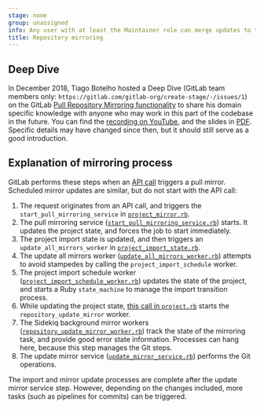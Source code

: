 ```yaml
---
stage: none
group: unassigned
info: Any user with at least the Maintainer role can merge updates to this content. For details, see https://docs.gitlab.com/ee/development/development_processes.html#development-guidelines-review.
title: Repository mirroring
---
```


## Deep Dive

<!-- vale gitlab_base.Spelling = NO -->

In December 2018, Tiago Botelho hosted a Deep Dive (GitLab team members only: `https://gitlab.com/gitlab-org/create-stage/-/issues/1`)
on the GitLab [Pull Repository Mirroring functionality](../user/project/repository/mirror/pull.md)
to share his domain specific knowledge with anyone who may work in this part of the
codebase in the future. You can find the <i class="fa fa-youtube-play youtube" aria-hidden="true"></i> [recording on YouTube](https://www.youtube.com/watch?v=sSZq0fpdY-Y),
and the slides in [PDF](https://gitlab.com/gitlab-org/create-stage/uploads/8693404888a941fd851f8a8ecdec9675/Gitlab_Create_-_Pull_Mirroring_Deep_Dive.pdf).
Specific details may have changed since then, but it should still serve as a good introduction.

<!-- vale gitlab_base.Spelling = YES -->

## Explanation of mirroring process

GitLab performs these steps when an
[API call](../api/project_pull_mirroring.md#start-the-pull-mirroring-process-for-a-project)
triggers a pull mirror. Scheduled mirror updates are similar, but do not start with the API call:

1. The request originates from an API call, and triggers the `start_pull_mirroring_service` in
   [`project_mirror.rb`](https://gitlab.com/gitlab-org/gitlab/-/blob/master/ee/lib/api/project_mirror.rb).
1. The pull mirroring service
   ([`start_pull_mirroring_service.rb`](https://gitlab.com/gitlab-org/gitlab/-/blob/master/ee/app/services/start_pull_mirroring_service.rb)) starts. It updates the project state, and forces the job to start immediately.
1. The project import state is updated, and then triggers an `update_all_mirrors_worker` in
   [`project_import_state.rb`](https://gitlab.com/gitlab-org/gitlab/-/blob/master/ee/app/models/ee/project_import_state.rb#L170).
1. The update all mirrors worker
   ([`update_all_mirrors_worker.rb`](https://gitlab.com/gitlab-org/gitlab/-/blob/master/ee/app/workers/update_all_mirrors_worker.rb))
   attempts to avoid stampedes by calling the `project_import_schedule` worker.
1. The project import schedule worker
   ([`project_import_schedule_worker.rb`](https://gitlab.com/gitlab-org/gitlab/-/blob/master/ee/app/workers/project_import_schedule_worker.rb#L21)) updates the state of the project, and
   starts a Ruby `state_machine` to manage the import transition process.
1. While updating the project state,
   [this call in `project.rb`](https://gitlab.com/gitlab-org/gitlab/-/blob/master/ee/app/models/ee/project.rb#L426)
   starts the `repository_update_mirror` worker.
1. The Sidekiq background mirror workers
   ([`repository_update_mirror_worker.rb`](https://gitlab.com/gitlab-org/gitlab/-/blob/master/ee/app/workers/repository_update_mirror_worker.rb)) track the state of the mirroring task, and
   provide good error state information. Processes can hang here, because this step manages the Git steps.
1. The update mirror service
   ([`update_mirror_service.rb`](https://gitlab.com/gitlab-org/gitlab/-/blob/master/ee/app/services/projects/update_mirror_service.rb))
   performs the Git operations.

The import and mirror update processes are complete after the update mirror service step. However, depending on the changes included, more tasks (such as pipelines for commits) can be triggered.
